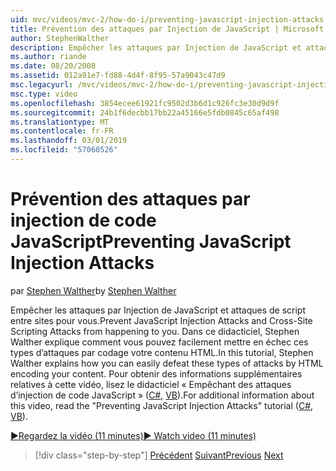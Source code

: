 ```yaml
---
uid: mvc/videos/mvc-2/how-do-i/preventing-javascript-injection-attacks
title: Prévention des attaques par Injection de JavaScript | Microsoft Docs
author: StephenWalther
description: Empêcher les attaques par Injection de JavaScript et attaques de script entre sites pour vous. Dans ce didacticiel, Stephen Walther explique comment vous pouvez facilement de...
ms.author: riande
ms.date: 08/20/2008
ms.assetid: 012a91e7-fd88-4d4f-8f95-57a9043c47d9
msc.legacyurl: /mvc/videos/mvc-2/how-do-i/preventing-javascript-injection-attacks
msc.type: video
ms.openlocfilehash: 3854ecee61921fc9502d3b6d1c926fc3e30d9d9f
ms.sourcegitcommit: 24b1f6decbb17bb22a45166e5fdb0845c65af498
ms.translationtype: MT
ms.contentlocale: fr-FR
ms.lasthandoff: 03/01/2019
ms.locfileid: "57060526"
---
```

<a name="preventing-javascript-injection-attacks"></a><span data-ttu-id="cae9e-104">Prévention des attaques par injection de code JavaScript</span><span class="sxs-lookup"><span data-stu-id="cae9e-104">Preventing JavaScript Injection Attacks</span></span>
====================
<span data-ttu-id="cae9e-105">par [Stephen Walther](https://github.com/StephenWalther)</span><span class="sxs-lookup"><span data-stu-id="cae9e-105">by [Stephen Walther](https://github.com/StephenWalther)</span></span>

<span data-ttu-id="cae9e-106">Empêcher les attaques par Injection de JavaScript et attaques de script entre sites pour vous.</span><span class="sxs-lookup"><span data-stu-id="cae9e-106">Prevent JavaScript Injection Attacks and Cross-Site Scripting Attacks from happening to you.</span></span> <span data-ttu-id="cae9e-107">Dans ce didacticiel, Stephen Walther explique comment vous pouvez facilement mettre en échec ces types d’attaques par codage votre contenu HTML.</span><span class="sxs-lookup"><span data-stu-id="cae9e-107">In this tutorial, Stephen Walther explains how you can easily defeat these types of attacks by HTML encoding your content.</span></span> <span data-ttu-id="cae9e-108">Pour obtenir des informations supplémentaires relatives à cette vidéo, lisez le didacticiel « Empêchant des attaques d’injection de code JavaScript » ([C#](../../../overview/older-versions-1/security/preventing-javascript-injection-attacks-cs.md), [VB](../../../overview/older-versions-1/security/preventing-javascript-injection-attacks-vb.md)).</span><span class="sxs-lookup"><span data-stu-id="cae9e-108">For additional information about this video, read the "Preventing JavaScript Injection Attacks" tutorial ([C#](../../../overview/older-versions-1/security/preventing-javascript-injection-attacks-cs.md), [VB](../../../overview/older-versions-1/security/preventing-javascript-injection-attacks-vb.md)).</span></span>

[<span data-ttu-id="cae9e-109">&#9654;Regardez la vidéo (11 minutes)</span><span class="sxs-lookup"><span data-stu-id="cae9e-109">&#9654; Watch video (11 minutes)</span></span>](https://channel9.msdn.com/Blogs/ASP-NET-Site-Videos/preventing-javascript-injection-attacks)

> [!div class="step-by-step"]
> <span data-ttu-id="cae9e-110">[Précédent](an-introduction-to-url-routing.md)
> [Suivant](creating-unit-tests-for-aspnet-mvc-applications.md)</span><span class="sxs-lookup"><span data-stu-id="cae9e-110">[Previous](an-introduction-to-url-routing.md)
[Next](creating-unit-tests-for-aspnet-mvc-applications.md)</span></span>
